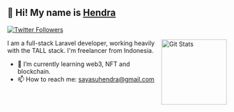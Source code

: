 ## 🦒 Hi! My name is [Hendra](https://twitter.com/kasuhendra)

<p>
  <a href="https://twitter.com/kasuhendra">
    <img alt="Twitter Followers" src="https://img.shields.io/twitter/follow/kasuhendra?style=for-the-badge&logo=twitter&color=00ACEE">
  </a>
</p>

<a href="https://github.com/sayasuhendra"><img alt="Git Stats" src="https://github-readme-stats.vercel.app/api?username=sayasuhendra&show_icons=true" align="right" height="150" /></a>

I am a full-stack Laravel developer, working heavily with the TALL stack. I'm freelancer from Indonesia.

- 🌱 I’m currently learning web3, NFT and blockchain.
- 📫 How to reach me: sayasuhendra@gmail.com
